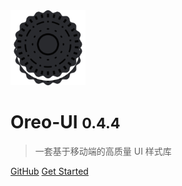<!-- ![logo](_media/oreo-ui.png) -->
<img src="_media/oreo-ui.png" alt="" width="120">

# Oreo-UI <small>0.4.4</small>

> 一套基于移动端的高质量 UI 样式库

<!-- - Simple and lightweight (~18kB gzipped)
- No statically built html files
- Multiple themes -->


[GitHub](https://github.com/zhounan007/oreo-ui)
[Get Started](#oreo-ui)

